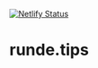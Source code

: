 [![Netlify Status](https://api.netlify.com/api/v1/badges/8204efaf-2118-449f-b97d-7d84e1974793/deploy-status)](https://app.netlify.com/sites/runde-tips/deploys)

# runde.tips
